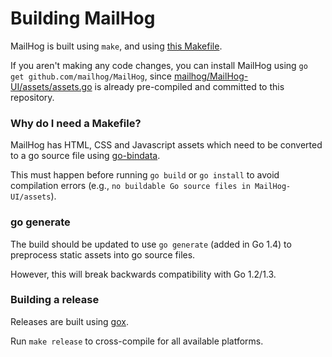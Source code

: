 Building MailHog
================

MailHog is built using `make`, and using [this Makefile](../Makefile).

If you aren't making any code changes, you can install MailHog using
`go get github.com/mailhog/MailHog`, since [mailhog/MailHog-UI/assets/assets.go](https://github.com/kbabuadze/MailHog-UI/blob/master/assets/assets.go)
is already pre-compiled and committed to this repository.

### Why do I need a Makefile?

MailHog has HTML, CSS and Javascript assets which need to be converted
to a go source file using [go-bindata](https://github.com/jteeuwen/go-bindata).

This must happen before running `go build` or `go install` to avoid compilation
errors (e.g., `no buildable Go source files in MailHog-UI/assets`).

### go generate

The build should be updated to use `go generate` (added in Go 1.4) to
preprocess static assets into go source files.

However, this will break backwards compatibility with Go 1.2/1.3.

### Building a release

Releases are built using [gox](https://github.com/mitchellh/gox).

Run `make release` to cross-compile for all available platforms.
